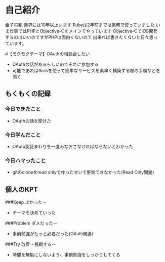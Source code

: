 # 自己紹介

金子将範
業界には10年以上います
Rubyは2年前までは業務で使っていました
いま仕事ではPHPとObjective-Cをメインでやっています
Objective-CでiOS開発するのはいいのですがPHPは面白くないので
出来れば書きたくないと日々思っています。

#【モクモクテーマ】OAuthの相談会したい
* OAuthの話があるらしいのでそれに参加する
* 可能であればRailsを使って簡単なサービスを素早く構築する際の手順などを聞く

## もくもくの記録
### 今日できたこと
* OAuthの話を聞けた

### 今日学んだこと
* OAutu認証まわりを一度みなおさなければならないとわかった

### 今日ハマったこと
* gitのcloneをread onlyで作ったせいで更新できなかった(Read Only問題)

## 個人のKPT
###Keep よかったー
* テーマを決めていった

###Problem ダメだったー
* 事前勉強がもっと必要だった(OAuth関連)

###Try 改善・挑戦するー
* 時間を無駄にしないよう、事前勉強をしっかりしてくる



